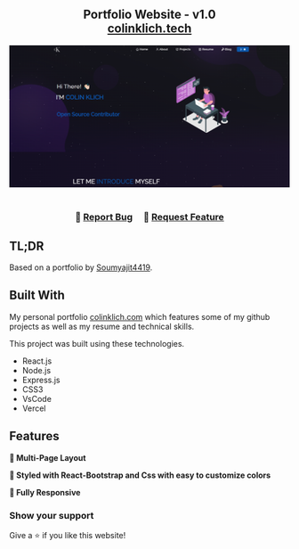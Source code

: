 <h2 align="center">
  Portfolio Website - v1.0<br/>
  <a href="[https://portfolio-website-colinklich.vercel.app/](https://www.colinklich.com/)" target="_blank">colinklich.tech</a>
</h2>
<div align="center">
  <img alt="Demo" src="./Images/readme-img.png" />
</div>

<br/>

<h3 align="center">
    🔹
    <a href="https://github.com/soumyajit4419/Portfolio/issues">Report Bug</a> &nbsp; &nbsp;
    🔹
    <a href="https://github.com/soumyajit4419/Portfolio/issues">Request Feature</a>
</h3>

## TL;DR

Based on a portfolio by [Soumyajit4419](https://github.com/soumyajit4419/Portfolio). 

## Built With

My personal portfolio <a href="[https://portfolio-website-colinklich.vercel.app/](https://www.colinklich.com/)" target="_blank">colinklich.com</a> which features some of my github projects as well as my resume and technical skills.<br/>

This project was built using these technologies.

- React.js
- Node.js
- Express.js
- CSS3
- VsCode
- Vercel

## Features

**📖 Multi-Page Layout**

**🎨 Styled with React-Bootstrap and Css with easy to customize colors**

**📱 Fully Responsive**

### Show your support

Give a ⭐ if you like this website!

